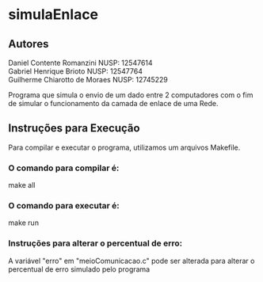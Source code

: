 # simulaEnlace

## Autores
Daniel Contente Romanzini NUSP: 12547614 <br/>
Gabriel Henrique Brioto NUSP: 12547764 <br/>
Guilherme Chiarotto de Moraes NUSP: 12745229 <br/>

Programa que simula o envio de um dado entre 2 computadores com o fim de simular o funcionamento da camada de enlace de uma Rede.

## Instruções para Execução

Para compilar e executar o programa, utilizamos um arquivos Makefile.

### O comando para compilar é:

make all

### O comando para executar é:

make run

### Instruções para alterar o percentual de erro:

A variável "erro" em "meioComunicacao.c" pode ser alterada para alterar o percentual de erro simulado pelo programa